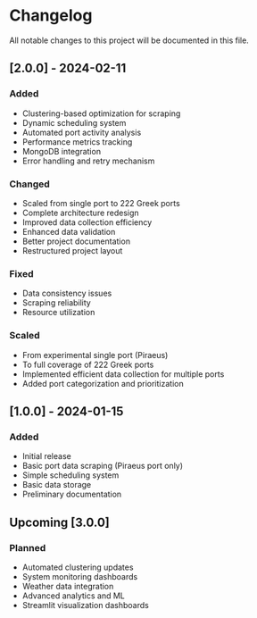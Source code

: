 # Changelog

All notable changes to this project will be documented in this file.

## [2.0.0] - 2024-02-11

### Added
- Clustering-based optimization for scraping
- Dynamic scheduling system
- Automated port activity analysis
- Performance metrics tracking
- MongoDB integration
- Error handling and retry mechanism

### Changed
- Scaled from single port to 222 Greek ports
- Complete architecture redesign
- Improved data collection efficiency
- Enhanced data validation
- Better project documentation
- Restructured project layout

### Fixed
- Data consistency issues
- Scraping reliability
- Resource utilization

### Scaled
- From experimental single port (Piraeus)
- To full coverage of 222 Greek ports
- Implemented efficient data collection for multiple ports
- Added port categorization and prioritization

## [1.0.0] - 2024-01-15

### Added
- Initial release
- Basic port data scraping (Piraeus port only)
- Simple scheduling system
- Basic data storage
- Preliminary documentation

## Upcoming [3.0.0]

### Planned
- Automated clustering updates
- System monitoring dashboards
- Weather data integration
- Advanced analytics and ML
- Streamlit visualization dashboards